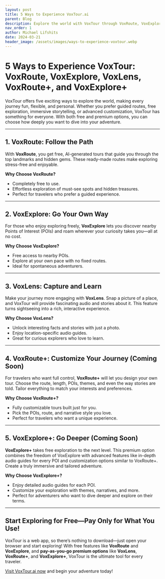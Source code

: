 ```yaml
---
layout: post
title: 5 Ways to Experience VoxTour.ai
parent: Blog
description: Explore the world with VoxTour through VoxRoute, VoxExplore, VoxLens, VoxRoute+, and VoxExplore+. Choose the perfect way to travel!
nav_order: 1
author: Michael Lifshits
date: 2024-03-21
header_image: /assets/images/ways-to-experience-voxtour.webp
---
```


# 5 Ways to Experience VoxTour: VoxRoute, VoxExplore, VoxLens, VoxRoute+, and VoxExplore+

VoxTour offers five exciting ways to explore the world, making every journey fun, flexible, and personal. Whether you prefer guided routes, free exploration, immersive storytelling, or advanced customization, VoxTour has something for everyone. With both free and premium options, you can choose how deeply you want to dive into your adventure.

---

## 1. VoxRoute: Follow the Path
With **VoxRoute**, you get free, AI-generated tours that guide you through the top landmarks and hidden gems. These ready-made routes make exploring stress-free and enjoyable.

**Why Choose VoxRoute?**
- Completely free to use.
- Effortless exploration of must-see spots and hidden treasures.
- Perfect for travelers who prefer a guided experience.

---

## 2. VoxExplore: Go Your Own Way
For those who enjoy exploring freely, **VoxExplore** lets you discover nearby Points of Interest (POIs) and roam wherever your curiosity takes you—all at no cost.

**Why Choose VoxExplore?**
- Free access to nearby POIs.
- Explore at your own pace with no fixed routes.
- Ideal for spontaneous adventurers.

---

## 3. VoxLens: Capture and Learn
Make your journey more engaging with **VoxLens**. Snap a picture of a place, and VoxTour will provide fascinating audio and stories about it. This feature turns sightseeing into a rich, interactive experience.

**Why Choose VoxLens?**
- Unlock interesting facts and stories with just a photo.
- Enjoy location-specific audio guides.
- Great for curious explorers who love to learn.

---

## 4. VoxRoute+: Customize Your Journey (Coming Soon)
For travelers who want full control, **VoxRoute+** will let you design your own tour. Choose the route, length, POIs, themes, and even the way stories are told. Tailor everything to match your interests and preferences.

**Why Choose VoxRoute+?**
- Fully customizable tours built just for you.
- Pick the POIs, route, and narrative style you love.
- Perfect for travelers who want a unique experience.

---

## 5. VoxExplore+: Go Deeper (Coming Soon)
**VoxExplore+** takes free exploration to the next level. This premium option combines the freedom of VoxExplore with advanced features like in-depth audio guides for every POI and customization options similar to VoxRoute+. Create a truly immersive and tailored adventure.

**Why Choose VoxExplore+?**
- Enjoy detailed audio guides for each POI.
- Customize your exploration with themes, narratives, and more.
- Perfect for adventurers who want to dive deeper and explore on their terms.

---

## Start Exploring for Free—Pay Only for What You Use!
VoxTour is a web app, so there’s nothing to download—just open your browser and start exploring! With free features like **VoxRoute** and **VoxExplore**, and **pay-as-you-go premium options** like **VoxLens**, **VoxRoute+**, and **VoxExplore+**, VoxTour is the ultimate tool for every traveler.

[Visit VoxTour.ai now](https://voxtour.ai/) and begin your adventure today!